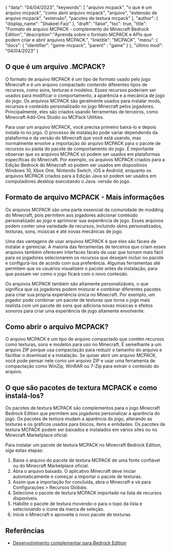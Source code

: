 {
"data": "04/04/2023",
  "keywords": [
"arquivo mcpack",
"o que é um arquivo mcpack",
"como abrir arquivo mcpack",
"arquivo",
"extensão de arquivo mcpack",
"extensão",
"pacotes de textura mcpack"
],
  "author": {
"display_name": "Shakeel Faiz"
},
"draft": "false",
"toc": true,
"title": "Formato de arquivo MCPACK - complemento do Minecraft Bedrock Edition",
  "description":"Aprenda sobre o formato MCPACK e APIs que podem criar e abrir arquivos MCPACK.",
"linktitle": "MCPACK",
  "menu": {
    "docs": {
      "identifier": "game-mcpack",
"parent" : "game"
}
},
"último mod": "04/04/2023"
}

## O que é um arquivo .MCPACK?

O formato de arquivo MCPACK é um tipo de formato usado pelo jogo Minecraft e é um arquivo compactado contendo diferentes tipos de recursos, como sons, texturas e modelos. Esses recursos poderiam ser usados para modificar o comportamento, a aparência e a mecânica de jogo do jogo. Os arquivos MCPACK são geralmente usados para instalar mods, recursos e conteúdo personalizado no jogo Minecraft pelos jogadores. Principalmente, eles são criados usando ferramentas de terceiros, como Minecraft Add-Ons Studio ou MCPack Utilities.

Para usar um arquivo MCPACK, você precisa primeiro baixá-lo e depois instalá-lo no jogo. O processo de instalação pode variar dependendo da plataforma e da versão do Minecraft que você está usando, mas normalmente envolve a importação do arquivo MCPACK para o pacote de recursos ou pasta do pacote de comportamento do jogo. É importante observar que os arquivos MCPACK só podem ser usados em plataformas específicas do Minecraft. Por exemplo, os arquivos MCPACK criados para a Edição Bedrock do Minecraft só podem ser usados em dispositivos Windows 10, Xbox One, Nintendo Switch, iOS e Android, enquanto os arquivos MCPACK criados para a Edição Java só podem ser usados em computadores desktop executando o Java. versão do jogo.

## Formato de arquivo MCPACK - Mais informações

Os arquivos MCPACK são uma parte essencial da comunidade de modding do Minecraft, pois permitem aos jogadores adicionar conteúdo personalizado ao jogo e aprimorar sua experiência de jogo. Esses arquivos podem conter uma variedade de recursos, incluindo skins personalizados, texturas, sons, músicas e até novas mecânicas de jogo.

Uma das vantagens de usar arquivos MCPACK é que eles são fáceis de instalar e gerenciar. A maioria das ferramentas de terceiros que criam esses arquivos também oferecem interfaces fáceis de usar que tornam mais fácil para os jogadores selecionarem os recursos que desejam incluir no pacote e configurá-los de acordo com sua preferência. Algumas ferramentas até permitem que os usuários visualizem o pacote antes da instalação, para que possam ver como o jogo ficará com o novo conteúdo.

Os arquivos MCPACK também são altamente personalizáveis, o que significa que os jogadores podem misturar e combinar diferentes pacotes para criar sua própria experiência única no Minecraft. Por exemplo, um jogador pode combinar um pacote de texturas que torna o jogo mais realista com um pacote de sons que adiciona novas músicas e efeitos sonoros para criar uma experiência de jogo altamente envolvente.

## Como abrir o arquivo MCPACK?

O arquivo MCPACK é um tipo de arquivo compactado que contém recursos como texturas, sons e modelos para uso no Minecraft. É semelhante a um arquivo ZIP porque usa compactação para reduzir o tamanho do arquivo e facilitar o download e a instalação. Se quiser abrir um arquivo MCPACK, você pode pensar nele como um arquivo ZIP e usar uma ferramenta de compactação como WinZip, WinRAR ou 7-Zip para extrair o conteúdo do arquivo.

## O que são pacotes de textura MCPACK e como instalá-los?

Os pacotes de textura MCPACK são complementos para o jogo Minecraft Bedrock Edition que permitem aos jogadores personalizar a aparência do jogo. Os pacotes de textura mudam a aparência do jogo, alterando as texturas e os gráficos usados para blocos, itens e entidades. Os pacotes de textura MCPACK podem ser baixados e instalados em vários sites ou no Minecraft Marketplace oficial.

Para instalar um pacote de textura MCPACK no Minecraft Bedrock Edition, siga estas etapas:

1. Baixe o arquivo do pacote de textura MCPACK de uma fonte confiável ou do Minecraft Marketplace oficial.
2. Abra o arquivo baixado. O aplicativo Minecraft deve iniciar automaticamente e começar a importar o pacote de texturas.
3. Assim que a importação for concluída, abra o Minecraft e vá para Configurações > Recursos Globais.
4. Selecione o pacote de textura MCPACK importado na lista de recursos disponíveis.
5. Habilite o pacote de textura movendo-o para o topo da lista e selecionando o ícone da marca de seleção.
6. Inicie o Minecraft e aproveite o novo pacote de texturas.

## Referências

* [Desenvolvimento complementar para Bedrock Edition](https://learn.microsoft.com/en-us/minecraft/creator/documents/gettingstarted)

